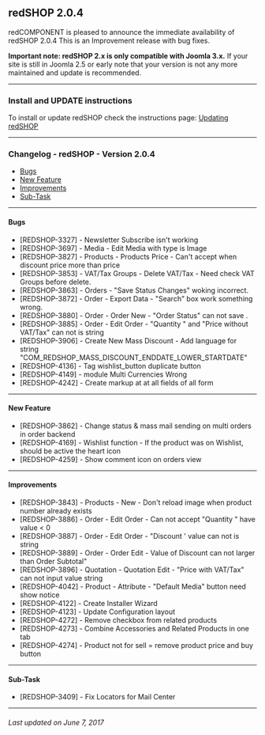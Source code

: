 ## redSHOP 2.0.4
redCOMPONENT is pleased to announce the immediate availability of redSHOP 2.0.4 This is an Improvement release with bug fixes.

<b>Important note: redSHOP 2.x is only compatible with Joomla 3.x.</b> If your site is still in Joomla 2.5 or early note that your version is not any more maintained and update is recommended.

<hr>

### Install and UPDATE instructions
To install or update redSHOP check the instructions page: [Updating redSHOP](chapters/getting-started-general/updating-redshop.md)

<hr>

### Changelog - redSHOP - Version 2.0.4

<ul>
<li><a href="#bugs">Bugs</a>
<li><a href="#newFeature">New Feature</a>
<li><a href="#improvements">Improvements</a>
<li><a href="#subTask">Sub-Task</a>
</ul>

<hr>

<h4 id="bugs">Bugs</h4>

<ul>
<li>[REDSHOP-3327] - Newsletter Subscribe isn't working
<li>[REDSHOP-3697] - Media - Edit Media with type is Image
<li>[REDSHOP-3827] - Products - Products Price - Can't accept when discount price more than price
<li>[REDSHOP-3853] - VAT/Tax Groups - Delete VAT/Tax - Need check VAT Groups before delete.
<li>[REDSHOP-3863] - Orders - "Save Status Changes" woking incorrect.
<li>[REDSHOP-3872] - Order - Export Data - "Search" box work something wrong.
<li>[REDSHOP-3880] - Order - Order New - "Order Status" can not save .
<li>[REDSHOP-3885] - Order - Edit Order - "Quantity " and "Price without VAT/Tax" can not is string
<li>[REDSHOP-3906] - Create New Mass Discount - Add language for string "COM_REDSHOP_MASS_DISCOUNT_ENDDATE_LOWER_STARTDATE"
<li>[REDSHOP-4136] - Tag wishlist_button duplicate button
<li>[REDSHOP-4149] - module Multi Currencies Wrong
<li>[REDSHOP-4242] - Create markup at at all fields of all form
</ul>

<hr>

<h4 id="newFeature">New Feature</h4>

<ul>
<li>[REDSHOP-3862] - Change status & mass mail sending on multi orders in order backend
<li>[REDSHOP-4169] - Wishlist function - If the product was on Wishlist, should be active the heart icon
<li>[REDSHOP-4259] - Show comment icon on orders view
</ul>

<hr>

<h4 id="improvements">Improvements</h4>

<ul>
<li>[REDSHOP-3843] - Products - New - Don't reload image when product number already exists
<li>[REDSHOP-3886] - Order - Edit Order - Can not accept "Quantity " have value < 0
<li>[REDSHOP-3887] - Order - Edit Order - "Discount ' value can not is string
<li>[REDSHOP-3889] - Order - Order Edit - Value of Discount can not larger than Order Subtotal"
<li>[REDSHOP-3896] - Quotation - Quotation Edit - "Price with VAT/Tax" can not input value string
<li>[REDSHOP-4042] - Product - Attribute - "Default Media" button need show notice
<li>[REDSHOP-4122] - Create Installer Wizard
<li>[REDSHOP-4123] - Update Configuration layout
<li>[REDSHOP-4272] - Remove checkbox from related products
<li>[REDSHOP-4273] - Combine Accessories and Related Products in one tab
<li>[REDSHOP-4274] - Product not for sell = remove product price and buy button
</ul>

<hr>

<h4 id="subTask">Sub-Task</h4>

<ul>
<li>[REDSHOP-3409] - Fix Locators for Mail Center
</ul>

<hr>

<h6>Last updated on June 7, 2017</h6>
